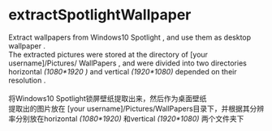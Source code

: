 # extractSpotlightWallpaper
Extract wallpapers from Windows10 Spotlight , and use them as desktop wallpaper .
<br>The extracted pictures were stored at the directory of [your username]/Pictures/ WallPapers , and were divided into two directories horizontal *(1080\*1920 )* and vertical *(1920\*1080)* depended on their resolution .
<br>
<br>将Windows10 Spotlight锁屏壁纸提取出来，然后作为桌面壁纸
<br>提取出的图片放在 [your username]/Pictures/WallPapers目录下，并根据其分辨率分别放在horizontal *(1080\*1920)* 和vertical *(1920\*1080)* 两个文件夹下
